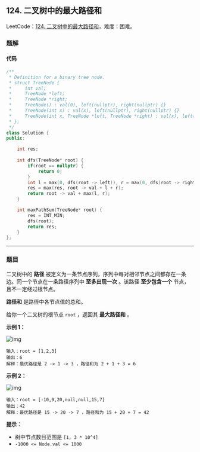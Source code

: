 ## 124. 二叉树中的最大路径和

LeetCode：[124. 二叉树中的最大路径和](https://leetcode.cn/problems/binary-tree-maximum-path-sum/)，难度：困难。

### 题解

#### 代码

```c++
/**
 * Definition for a binary tree node.
 * struct TreeNode {
 *     int val;
 *     TreeNode *left;
 *     TreeNode *right;
 *     TreeNode() : val(0), left(nullptr), right(nullptr) {}
 *     TreeNode(int x) : val(x), left(nullptr), right(nullptr) {}
 *     TreeNode(int x, TreeNode *left, TreeNode *right) : val(x), left(left), right(right) {}
 * };
 */
class Solution {
public:

    int res;
    
    int dfs(TreeNode* root) {
        if(root == nullptr) {
            return 0;
        }
        int l = max(0, dfs(root -> left)), r = max(0, dfs(root -> right));
        res = max(res, root -> val + l + r);
        return root -> val + max(l, r);
    }

    int maxPathSum(TreeNode* root) {
        res = INT_MIN;
        dfs(root);
        return res;
    }
};
```



---



### 题目

二叉树中的 **路径** 被定义为一条节点序列，序列中每对相邻节点之间都存在一条边。同一个节点在一条路径序列中 **至多出现一次** 。该路径 **至少包含一个** 节点，且不一定经过根节点。

**路径和** 是路径中各节点值的总和。

给你一个二叉树的根节点 `root` ，返回其 **最大路径和** 。

 

**示例 1：**

![img](https://gitee.com/xwl66/leetcode/raw/master/image/124-exx1.jpg)

```
输入：root = [1,2,3]
输出：6
解释：最优路径是 2 -> 1 -> 3 ，路径和为 2 + 1 + 3 = 6
```

**示例 2：**

![img](https://gitee.com/xwl66/leetcode/raw/master/image/124-exx2.jpg)

```
输入：root = [-10,9,20,null,null,15,7]
输出：42
解释：最优路径是 15 -> 20 -> 7 ，路径和为 15 + 20 + 7 = 42
```

 

**提示：**

- 树中节点数目范围是 `[1, 3 * 10^4]`
- `-1000 <= Node.val <= 1000`


